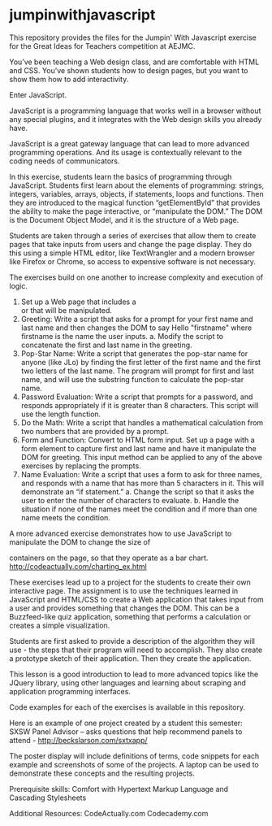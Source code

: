 # jumpinwithjavascript

This repository provides the files for the Jumpin' With Javascript exercise for the Great Ideas for Teachers competition at AEJMC.

You’ve been teaching a Web design class, and are comfortable with HTML and CSS. You’ve shown students how to design pages, but you want to show them how to add interactivity. 

Enter JavaScript.

JavaScript is a programming language that works well in a browser without any special plugins, and it integrates with the Web design skills you already have.

JavaScript is a great gateway language that can lead to more advanced programming operations. And its usage is contextually relevant to the coding needs of communicators.

In this exercise, students learn the basics of programming through JavaScript. Students first learn about the elements of programming: strings, integers, variables, arrays, objects, if statements, loops and functions. Then they are introduced to the magical function “getElementById” that provides the ability to make the page interactive, or “manipulate the DOM.” The DOM is the Document Object Model, and it is the structure of a Web page. 

Students are taken through a series of exercises that allow them to create pages that take inputs from users and change the page display. They do this using a simple HTML editor, like TextWrangler and a modern browser like Firefox or Chrome, so access to expensive software is not necessary. 

The exercises build on one another to increase complexity and execution of logic.

1.	Set up a Web page that includes a <div> or <span> that will be manipulated.
2.	Greeting: Write a script that asks for a prompt for your first name and last name and then changes the DOM to say Hello "firstname" where firstname is the name the user inputs.
a.	Modify the script to concatenate the first and last name in the greeting.
3.	Pop-Star Name: Write a script that generates the pop-star name for anyone (like JLo) by finding the first letter of the first name and the first two letters of the last name. The program will prompt for first and last name, and will use the substring function to calculate the pop-star name.
4.	Password Evaluation: Write a script that prompts for a password, and responds appropriately if it is greater than 8 characters.  This script will use the length function.
5.	Do the Math: Write a script that handles a mathematical calculation from two numbers that are provided by a prompt.
6.	Form and Function: Convert to HTML form input. Set up a page with a form element to capture first and last name and have it manipulate the DOM for greeting. This input method can be applied to any of the above exercises by replacing the prompts.
7.	Name Evaluation: Write a script that uses a form to ask for three names, and responds with a name that has more than 5 characters in it. This will demonstrate an “if statement.”
a.	Change the script so that it asks the user to enter the number of characters to evaluate.
b.	Handle the situation if none of the names meet the condition and if more than one name meets the condition.


A more advanced exercise demonstrates how to use JavaScript to manipulate the DOM to change the size of <div> containers on the page, so that they operate as a bar chart. http://codeactually.com/charting_ex.html 

These exercises lead up to a project for the students to create their own interactive page. The assignment is to use the techniques learned in JavaScript and HTML/CSS to create a Web application that takes input from a user and provides something that changes the DOM. This can be a Buzzfeed-like quiz application, something that performs a calculation or creates a simple visualization. 

Students are first asked to provide a description of the algorithm they will use - the steps that their program will need to accomplish. They also create a prototype sketch of their application. Then they create the application. 

This lesson is a good introduction to lead to more advanced topics like the JQuery library, using other languages and learning about scraping and application programming interfaces.

Code examples for each of the exercises is available in this repository. 

Here is an example of one project created by a student this semester:
SXSW Panel Advisor – asks questions that help recommend panels to attend - http://beckslarson.com/sxtxapp/

The poster display will include definitions of terms, code snippets for each example and screenshots of some of the projects. A laptop can be used to demonstrate these concepts and the resulting projects. 

Prerequisite skills:
Comfort with Hypertext Markup Language and Cascading Stylesheets

Additional Resources:
CodeActually.com
Codecademy.com
